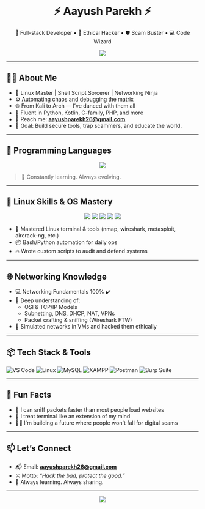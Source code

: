 <h1 align="center">⚡ Aayush Parekh ⚡</h1>
<p align="center">🚀 Full-stack Developer • 🧠 Ethical Hacker • 🛡️ Scam Buster • 💻 Code Wizard</p>

<p align="center">
  <img src="https://readme-typing-svg.herokuapp.com?color=00FFFF&size=22&center=true&vCenter=true&width=500&height=50&lines=Code.+Break.+Secure.+Repeat.;Think+like+a+hacker%2C+build+like+a+dev.;Stay+sharp.+Stay+ethical.">
</p>

---

## 👨‍💻 About Me

- 🧠 Linux Master | Shell Script Sorcerer | Networking Ninja
- ⚙️ Automating chaos and debugging the matrix
- 🌐 From Kali to Arch — I’ve danced with them all
- 💬 Fluent in Python, Kotlin, C-family, PHP, and more
- 💌 Reach me: **aayushparekh26@gmail.com**
- 🎯 Goal: Build secure tools, trap scammers, and educate the world.

---

## 🧠 Programming Languages

<p align="center">
  <img src="https://skillicons.dev/icons?i=python,java,php,js,html,css,c,cpp" />
</p>

> 🧪 Constantly learning. Always evolving.

---

## 🧰 Linux Skills & OS Mastery

<p align="center">
  <img src="https://img.shields.io/badge/Linux%20(Master)-FCC624?style=for-the-badge&logo=linux&logoColor=black" />
  <img src="https://img.shields.io/badge/Ubuntu-E95420?style=for-the-badge&logo=ubuntu&logoColor=white" />
  <img src="https://img.shields.io/badge/Kali%20Linux-557C94?style=for-the-badge&logo=kali-linux&logoColor=white" />
  <img src="https://img.shields.io/badge/Arch%20Linux-1793D1?style=for-the-badge&logo=arch-linux&logoColor=white" />
  <img src="https://img.shields.io/badge/Parrot%20OS-00bfff?style=for-the-badge&logo=linux&logoColor=white" />
</p>

- 🧰 Mastered Linux terminal & tools (nmap, wireshark, metasploit, aircrack-ng, etc.)
- 📦 Bash/Python automation for daily ops
- 🔥 Wrote custom scripts to audit and defend systems

---

## 🌐 Networking Knowledge

- 💻 Networking Fundamentals 100% ✔️
- 🧠 Deep understanding of:
  - OSI & TCP/IP Models
  - Subnetting, DNS, DHCP, NAT, VPNs
  - Packet crafting & sniffing (Wireshark FTW)
- 📡 Simulated networks in VMs and hacked them ethically

---

## 📦 Tech Stack & Tools

![VS Code](https://img.shields.io/badge/-VS%20Code-007ACC?style=for-the-badge&logo=visual-studio-code&logoColor=white)
![Linux](https://img.shields.io/badge/-Linux-FCC624?style=for-the-badge&logo=linux&logoColor=black)
![MySQL](https://img.shields.io/badge/-MySQL-4479A1?style=for-the-badge&logo=mysql&logoColor=white)
![XAMPP](https://img.shields.io/badge/-XAMPP-FB7A24?style=for-the-badge&logo=xampp&logoColor=white)
![Postman](https://img.shields.io/badge/-Postman-FF6C37?style=for-the-badge&logo=postman&logoColor=white)
![Burp Suite](https://img.shields.io/badge/-Burp%20Suite-ff3300?style=for-the-badge&logoColor=white)

---

## 🎯 Fun Facts

- 🎯 I can sniff packets faster than most people load websites
- 🧠 I treat terminal like an extension of my mind
- 👨‍🏫 I'm building a future where people won't fall for digital scams

---

## 📫 Let’s Connect

- 📬 Email: **aayushparekh26@gmail.com**
- ⚔️ Motto: *“Hack the bad, protect the good.”*
- 🧠 Always learning. Always sharing.

---

<p align="center">
  <img src="https://img.shields.io/badge/-Thanks_for_visiting!-00bfff?style=for-the-badge" />
</p>

